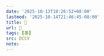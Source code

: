 ```yaml
---
date: '2025-10-13T10:26:52+08:00'
lastmod: '2025-10-14T21:46:45-08:00'
title: 􁅽
url: 􁅽
tags: [簫]
src: DCCV
note:
---
```

